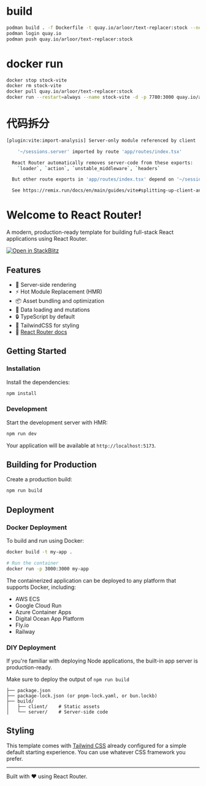 # build

```bash
podman build . -f Dockerfile -t quay.io/arloor/text-replacer:stock --network host
podman login quay.io  
podman push quay.io/arloor/text-replacer:stock 
```

# docker run

```bash
docker stop stock-vite
docker rm stock-vite
docker pull quay.io/arloor/text-replacer:stock
docker run --restart=always --name stock-vite -d -p 7780:3000 quay.io/arloor/text-replacer:stock
```

# 代码拆分

```bash
[plugin:vite:import-analysis] Server-only module referenced by client

    '~/sessions.server' imported by route 'app/routes/index.tsx'

  React Router automatically removes server-code from these exports:
    `loader`, `action`, `unstable_middleware`, `headers`

  But other route exports in 'app/routes/index.tsx' depend on '~/sessions.server'.

  See https://remix.run/docs/en/main/guides/vite#splitting-up-client-and-server-code
```

# Welcome to React Router!

A modern, production-ready template for building full-stack React applications using React Router.

[![Open in StackBlitz](https://developer.stackblitz.com/img/open_in_stackblitz.svg)](https://stackblitz.com/github/remix-run/react-router-templates/tree/main/default)

## Features

- 🚀 Server-side rendering
- ⚡️ Hot Module Replacement (HMR)
- 📦 Asset bundling and optimization
- 🔄 Data loading and mutations
- 🔒 TypeScript by default
- 🎉 TailwindCSS for styling
- 📖 [React Router docs](https://reactrouter.com/)

## Getting Started

### Installation

Install the dependencies:

```bash
npm install
```

### Development

Start the development server with HMR:

```bash
npm run dev
```

Your application will be available at `http://localhost:5173`.

## Building for Production

Create a production build:

```bash
npm run build
```

## Deployment

### Docker Deployment

To build and run using Docker:

```bash
docker build -t my-app .

# Run the container
docker run -p 3000:3000 my-app
```

The containerized application can be deployed to any platform that supports Docker, including:

- AWS ECS
- Google Cloud Run
- Azure Container Apps
- Digital Ocean App Platform
- Fly.io
- Railway

### DIY Deployment

If you're familiar with deploying Node applications, the built-in app server is production-ready.

Make sure to deploy the output of `npm run build`

```
├── package.json
├── package-lock.json (or pnpm-lock.yaml, or bun.lockb)
├── build/
│   ├── client/    # Static assets
│   └── server/    # Server-side code
```

## Styling

This template comes with [Tailwind CSS](https://tailwindcss.com/) already configured for a simple default starting experience. You can use whatever CSS framework you prefer.

---

Built with ❤️ using React Router.
